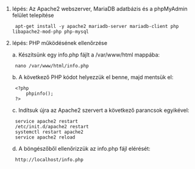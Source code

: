 1. lépés: Az Apache2 webszerver, MariaDB adatbázis és a phpMyAdmin felület telepítése
  
        apt-get install -y apache2 mariadb-server mariadb-client php libapache2-mod-php php-mysql
  
2. lépés: PHP működésének ellenőrzése
  
      a. Készítsünk egy info.php fájlt a /var/www/html mappába:
        
        nano /var/www/html/info.php
      
      b. A következő PHP kódot helyezzük el benne, majd mentsük el:
      
        <?php
            phpinfo();
        ?>
      
      c. Indítsuk újra az Apache2 szervert a következő parancsok egyikével:
      
        service apache2 restart
        /etc/init.d/apache2 restart
        systemctl restart apache2
        service apache2 reload
      
      d. A böngészőből ellenőrizzük az info.php fájl elérését:
        
        http://localhost/info.php
